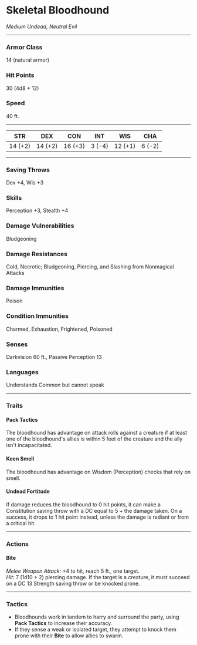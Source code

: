 # Skeletal Bloodhound
*Medium Undead, Neutral Evil*

---

### Armor Class
14 (natural armor)  
### Hit Points
30 (4d8 + 12)  
### Speed
40 ft.

---

| **STR** | **DEX** | **CON** | **INT** | **WIS** | **CHA** |
|:-------:|:-------:|:-------:|:-------:|:-------:|:-------:|
|   14 (+2)   |   14 (+2)   |   16 (+3)   |   3 (-4)   |   12 (+1)   |   6 (-2)   |

---

### Saving Throws
Dex +4, Wis +3  
### Skills
Perception +3, Stealth +4  
### Damage Vulnerabilities
Bludgeoning  
### Damage Resistances
Cold, Necrotic; Bludgeoning, Piercing, and Slashing from Nonmagical Attacks  
### Damage Immunities
Poison  
### Condition Immunities
Charmed, Exhaustion, Frightened, Poisoned  
### Senses
Darkvision 60 ft., Passive Perception 13  
### Languages
Understands Common but cannot speak  

---

### Traits

#### **Pack Tactics**
The bloodhound has advantage on attack rolls against a creature if at least one of the bloodhound's allies is within 5 feet of the creature and the ally isn't incapacitated.

#### **Keen Smell**
The bloodhound has advantage on Wisdom (Perception) checks that rely on smell.

#### **Undead Fortitude**
If damage reduces the bloodhound to 0 hit points, it can make a Constitution saving throw with a DC equal to 5 + the damage taken. On a success, it drops to 1 hit point instead, unless the damage is radiant or from a critical hit.

---

### Actions

#### **Bite**
*Melee Weapon Attack:* +4 to hit, reach 5 ft., one target.  
*Hit:* 7 (1d10 + 2) piercing damage. If the target is a creature, it must succeed on a DC 13 Strength saving throw or be knocked prone.

---

### Tactics
- Bloodhounds work in tandem to harry and surround the party, using **Pack Tactics** to increase their accuracy.
- If they sense a weak or isolated target, they attempt to knock them prone with their **Bite** to allow allies to swarm.
